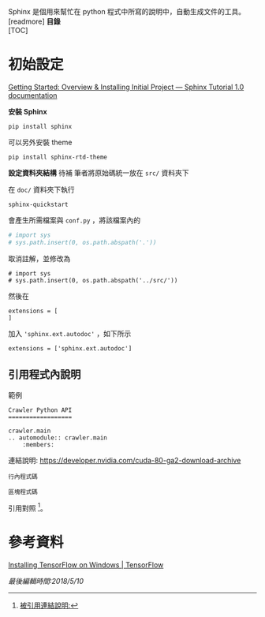 Sphinx 是個用來幫忙在 python 程式中所寫的說明中，自動生成文件的工具。
[readmore]
**目錄**  
[TOC]
# 初始設定
[Getting Started: Overview & Installing Initial Project — Sphinx Tutorial 1.0 documentation](https://sphinx-tutorial.readthedocs.io/start/)

**安裝 Sphinx**
```shell
pip install sphinx
```

可以另外安裝 theme
```shell
pip install sphinx-rtd-theme
```

**設定資料夾結構**
待補
筆者將原始碼統一放在 `src/` 資料夾下

在 `doc/` 資料夾下執行
```shell
sphinx-quickstart
```
會產生所需檔案與 `conf.py` ，將該檔案內的
```python
# import sys
# sys.path.insert(0, os.path.abspath('.'))
```
取消註解，並修改為
```
# import sys
# sys.path.insert(0, os.path.abspath('../src/'))
```
然後在
```
extensions = [
]
```
加入 `'sphinx.ext.autodoc'` ，如下所示
```
extensions = ['sphinx.ext.autodoc']
```
## 引用程式內說明
範例
```
Crawler Python API
==================

crawler.main
.. automodule:: crawler.main
	:members:
```
連結說明: <https://developer.nvidia.com/cuda-80-ga2-download-archive>

`行內程式碼`

```shell
區塊程式碼
```

引用對照 [^1]。

# 參考資料
[Installing TensorFlow on Windows | TensorFlow](https://www.tensorflow.org/install/install_windows)

[^1]: [被引用連結說明:](http://tieba.baidu.com/p/4565248851)

*最後編輯時間:2018/5/10*

<!--tags:
-->
<!--stackedit_data:
eyJoaXN0b3J5IjpbMTk3MjE3NjQ5MCwxNTQxNjMyNTEyLC0yMT
E4OTkzMzUxLC02ODA1OTk4MTQsLTE4MjMwMzkwMTddfQ==
-->